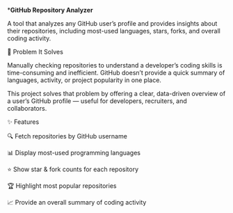 ***GitHub Repository Analyzer**

A tool that analyzes any GitHub user’s profile and provides insights about their repositories, including most-used languages, stars, forks, and overall coding activity.

📌 Problem It Solves

Manually checking repositories to understand a developer’s coding skills is time-consuming and inefficient. GitHub doesn’t provide a quick summary of languages, activity, or project popularity in one place.

This project solves that problem by offering a clear, data-driven overview of a user’s GitHub profile — useful for developers, recruiters, and collaborators.

✨ Features

🔍 Fetch repositories by GitHub username

📊 Display most-used programming languages

⭐ Show star & fork counts for each repository

🏆 Highlight most popular repositories

📈 Provide an overall summary of coding activity
